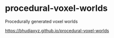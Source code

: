 # procedural-voxel-worlds
Procedurally generated voxel worlds

https://bhudiaxyz.github.io/procedural-voxel-worlds

